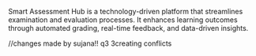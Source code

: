 Smart Assessment Hub is a technology-driven platform that streamlines examination and evaluation processes. It enhances learning outcomes through automated grading, real-time feedback, and data-driven insights.

//changes made by sujana!! q3 3creating conflicts
